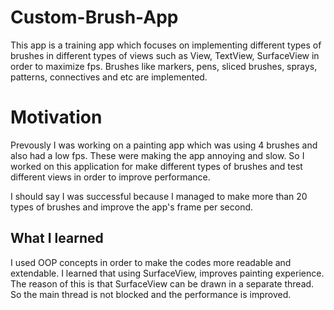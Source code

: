 # Custom-Brush-App
This app is a training app which focuses on implementing different types of brushes in different types of views such as View, TextView, SurfaceView in order to maximize fps. Brushes like markers, pens, sliced brushes, sprays, patterns, connectives and etc are implemented.

# Motivation
Prevously I was working on a painting app which was using 4 brushes and also had a low fps. These were making the app annoying and slow. So I worked on this application for make different types of brushes and test different views in order to improve performance.

I should say I was successful because I managed to make more than 20 types of brushes and improve the app's frame per second.
## What I learned
I used OOP concepts in order to make the codes more readable and extendable. I learned that using SurfaceView, improves painting experience. The reason of this is that SurfaceView can be drawn in a separate thread. So the main thread is not blocked and the performance is improved.
